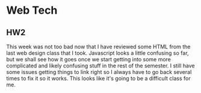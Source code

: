 <H1>Web Tech</H1>
<H2>HW2</H2>
<p>
This week was not too bad now that I have reviewed some HTML from the last web design class that I took. Javascript
looks a little confusing so far, but we shall see how it goes once we start getting into some more complicated and likely confusing stuff in the rest of the semester. I still have some issues getting things to link right so I always have to go back several times to fix it so it works. This looks like it's going to be a difficult class for me.
</p>
